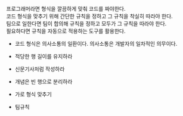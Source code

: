 프로그래머라면 형식을 깔끔하게 맞춰 코드를 짜야한다.  
코드 형식을 맞추기 위해 간단한 규칙을 정하고 그 규칙을 착실히 따라야 한다.  
팀으로 일한다면 팀이 합의해 규칙을 정하고 모두가 그 규칙을 따라야 한다.  
필요하다면 규칙을 자동으로 적용하는 도구를 활용한다.

- 코드 형식은 의사소통의 일환이다. 의사소통은 개발자의 일차적인 의무이다.

- 적당한 행 길이를 유지하라
- 신문기사처럼 작성하라
- 개념은 빈 행으로 분리하라
- 가로 형식 맞추기
- 팀규칙
